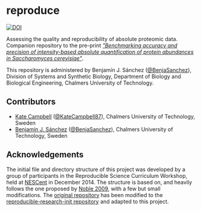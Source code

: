 reproduce
=========

[![DOI](https://zenodo.org/badge/140708206.svg)](https://zenodo.org/badge/latestdoi/140708206)

Assessing the quality and reproducibility of absolute proteomic data. Companion repository to the pre-print [_"Benchmarking accuracy and precision of intensity-based absolute quantification of protein abundances in Saccharomyces cerevisiae"_](https://www.biorxiv.org/content/10.1101/2020.03.23.998237v1).

This repository is administered by Benjamín J. Sánchez ([@BenjaSanchez](https://github.com/benjasanchez)), Division of Systems and Synthetic Biology, Department of Biology and Biological Engineering, Chalmers University of Technology.

Contributors
------------

* [Kate Campbell](https://www.chalmers.se/en/staff/Pages/katec.aspx) ([@KateCampbell87](https://github.com/KateCampbell87)), Chalmers University of Technology, Sweden
* [Benjamín J. Sánchez](https://www.chalmers.se/en/staff/Pages/bensan.aspx) ([@BenjaSanchez](https://github.com/benjasanchez)), Chalmers University of Technology, Sweden

Acknowledgements
----------------

The initial file and directory structure of this project was developed by a group of participants in the Reproducible Science Curriculum Workshop, held at [NESCent] in December 2014. The structure is based on, and heavily follows the one proposed by [Noble 2009], with a few but small modifications. The [original repository] has been modified to the [reproducible-research-init repository] and adapted to this project.

[original repository]: https://github.com/Reproducible-Science-Curriculum/rr-init
[reproducible-research-init repository]: https://github.com/EngqvistLab/reproducible-research-init
[NESCent]: http://nescent.org
[Noble 2009]: http://dx.doi.org/10.1371/journal.pcbi.1000424
